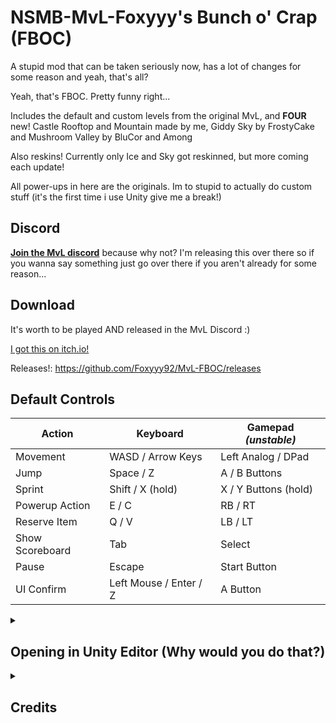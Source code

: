 # NSMB-MvL-Foxyyy's Bunch o' Crap (FBOC)
A stupid mod that can be taken seriously now, has a lot of changes for some reason and yeah, that's all?

Yeah, that's FBOC. Pretty funny right...

Includes the default and custom levels from the original MvL, and **FOUR** new! Castle Rooftop and Mountain made by me, Giddy Sky by FrostyCake and Mushroom Valley by BluCor and Among

Also reskins! Currently only Ice and Sky got reskinned, but more coming each update!

All power-ups in here are the originals. Im to stupid to actually do custom stuff (it's the first time i use Unity give me a break!)

## Discord
[**Join the MvL discord**](https://discord.gg/dgKVaUKpj5) because why not? I'm releasing this over there so if you wanna say something just go over there if you aren't already for some reason...

## Download

It's worth to be played AND released in the MvL Discord :)

[I got this on itch.io!](https://foxyyy-92.itch.io/mvl-fboc)

Releases!: https://github.com/Foxyyy92/MvL-FBOC/releases

## Default Controls
| Action | Keyboard | Gamepad *(unstable)* |
| --- | --- | --- |
| Movement | WASD / Arrow Keys | Left Analog / DPad |
| Jump | Space / Z | A / B Buttons |
| Sprint | Shift / X (hold) | X / Y Buttons (hold) |
| Powerup Action | E / C | RB / RT |
| Reserve Item | Q / V | LB / LT |
| Show Scoreboard | Tab | Select |
| Pause | Escape | Start Button |
| UI Confirm | Left Mouse / Enter / Z | A Button |

<details>
  <summary><h2>Opening in Unity Editor (Why would you do that?)</h2></summary>

1. Install Unity 2022.1.9f1 (or newer) via Unity Hub (Installs > Install Editor > Scroll to bottom)
2. Download and install [git](https://git-scm.com/downloads). Do NOT use the .zip download, as it will cause errors within Unity.
3. Open Command Prompt (Windows) or Terminal (MacOS / Linux)
4. Navigate to the folder you want the source code to be in using `cd <path>`. For example, `cd %USERPROFILE%\Documents` will save it in My Documents.
5. Clone the repository by running `git clone https://github.com/ipodtouch0218/NSMB-MarioVsLuigi.git` in the Command Prompt / Terminal
  - Optionally, [fork the repository](https://github.com/ipodtouch0218/NSMB-MarioVsLuigi/fork)
6. Open the project in Unity Hub (gray "Open" button in top right)
7. Change the Unity Editor to use your computer's platform in File > Build Settings
8. Create a build using "Build and Run" inside File > Build Settings, or Ctrl+B

</details>
<details>
  <summary><h2>Credits</h2></summary>

### Original Content!:
* New Super Mario Bros.
* New Super Mario Bros. Wii
* Super Mario Maker 2
* Mario Kart Wii
* Super Princess Peach

### Contributors:
* [@ipodtouch0218](https://github.com/ipodtouch0218)
* @GradedWarrior
* [@TheMoogle](https://github.com/TheMoogle)
* [@Skillz](https://github.com/Skillz808)
* [@skarph](https://github.com/skarph)
* [@Zest](https://github.com/zestydevy)
* [@kittenchilly](https://github.com/kittenchilly)
* [@Amy54Desu](https://github.com/Amy54Desu)
* [@Kraken](https://github.com/KrakHub)
* [@ShadowWalker13](https://github.com/ShadowWalker13)
* [@GithubSPerez](https://github.com/GithubSPerez)
* [@mindnomad](https://github.com/mindnomad)
* FrostyCake
* BluCor
* Among

### Music:
* [RENREN](https://mistajub.bandcamp.com/)
* Me lol

### QA Testing:
* TheCyVap
* Shadow_Walker13
* Me lol
* Frosty
* BluCor
* BlueSwitchPalace
* Zombie
* Kazik
* Zogistra
* andriuf
  
### Level Design:
* Skarph
* TheCyVap
* mindnomad
* Me lol
* FrostyCake
* BluCor
* Among
 
### Rippers:
  
* Demon2Warrior (Background)
* VentureSonic (Background)
* Keira (Background)
* Ohthatguy (Background)
* Poudink (Tiles)
* Someone (Tiles)
* Hiccup (Tiles)
* Jouv (Tiles)
* Mr-SUGOI (Tiles)
* mindnomad (Tiles/Sound)
* Symbolcom (Enemies)
* Mr. C (Enemies)
* Ragey (Enemies)
* Technokami (Enemies)
* A Refracted Swindler (UI)
* Treeki (UI)
* Double S (Models)
* KartMakerBrosU (Models)
* TeridaxXDOO1 (Models)
* Skarph (Models/Sound)
* LukeWarnut (Sound)
* Luke Hackett (Sound)
* You already know

</details>
